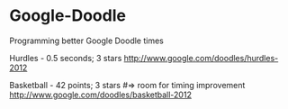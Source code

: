 Google-Doodle
=============

Programming better Google Doodle times

Hurdles - 0.5 seconds; 3 stars
http://www.google.com/doodles/hurdles-2012

Basketball - 42 points; 3 stars #=> room for timing improvement
http://www.google.com/doodles/basketball-2012